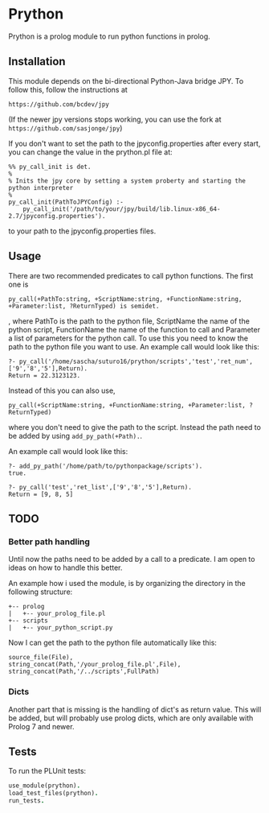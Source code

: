# Prython

Prython is a prolog module to run python functions in prolog.

## Installation

This module depends on the bi-directional Python-Java bridge JPY. To follow this, follow the instructions at

`https://github.com/bcdev/jpy`

(If the newer jpy versions stops working, you can use the fork at `https://github.com/sasjonge/jpy`)

If you don't want to set the path to the jpyconfig.properties after every start, you can change the value in the prython.pl file at:

```
%% py_call_init is det.
%
% Inits the jpy core by setting a system proberty and starting the python interpreter
%
py_call_init(PathToJPYConfig) :-
	py_call_init('/path/to/your/jpy/build/lib.linux-x86_64-2.7/jpyconfig.properties').
```

to your path to the jpyconfig.properties files.

## Usage

There are two recommended predicates to call python functions. The first one is 

`py_call(+PathTo:string, +ScriptName:string, +FunctionName:string, +Parameter:list, ?ReturnTyped) is semidet.`

, where PathTo is the path to the python file, ScriptName the name of the python script, FunctionName the name of the function to call and Parameter a list of parameters for the python call. To use this you need to know the path to the python file you want to use. An example call would look like this:

```
?- py_call('/home/sascha/suturo16/prython/scripts','test','ret_num',['9','8','5'],Return).
Return = 22.3123123.
```

Instead of this you can also use,

`py_call(+ScriptName:string, +FunctionName:string, +Parameter:list, ?ReturnTyped)`

where you don't need to give the path to the script. Instead the path need to be added by using `add_py_path(+Path).`.

An example call would look like this:

```
?- add_py_path('/home/path/to/pythonpackage/scripts').
true.

?- py_call('test','ret_list',['9','8','5'],Return).
Return = [9, 8, 5] 
```

## TODO

### Better path handling

Until now the paths need to be added by a call to a predicate. I am open to ideas on how to handle this better.

An example how i used the module, is by organizing the directory in the following structure:

```
+-- prolog
|   +-- your_prolog_file.pl
+-- scripts
|   +-- your_python_script.py
```

Now I can get the path to the python file automatically like this:

```
source_file(File),
string_concat(Path,'/your_prolog_file.pl',File),
string_concat(Path,'/../scripts',FullPath)
```

### Dicts

Another part that is missing is the handling of dict's as return value. This will be added, but will probably use prolog dicts, which are only available with Prolog 7 and newer.

## Tests

To run the PLUnit tests:

```prolog
use_module(prython).
load_test_files(prython).
run_tests.
```
